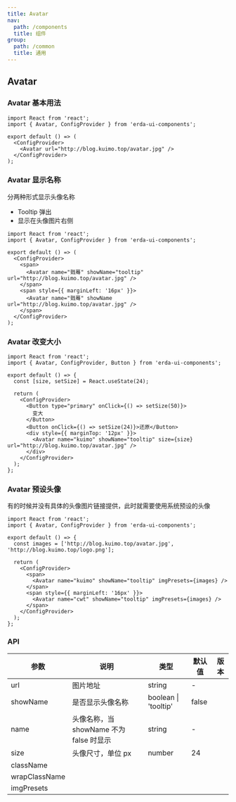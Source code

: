 ```yaml
---
title: Avatar
nav:
  path: /components
  title: 组件
group:
  path: /common
  title: 通用
---
```


## Avatar

### Avatar 基本用法

```tsx
import React from 'react';
import { Avatar, ConfigProvider } from 'erda-ui-components';

export default () => (
  <ConfigProvider>
    <Avatar url="http://blog.kuimo.top/avatar.jpg" />
  </ConfigProvider>
);
```

### Avatar 显示名称

分两种形式显示头像名称

- Tooltip 弹出
- 显示在头像图片右侧

```tsx
import React from 'react';
import { Avatar, ConfigProvider } from 'erda-ui-components';

export default () => (
  <ConfigProvider>
    <span>
      <Avatar name="戣蓦" showName="tooltip" url="http://blog.kuimo.top/avatar.jpg" />
    </span>
    <span style={{ marginLeft: '16px' }}>
      <Avatar name="戣蓦" showName url="http://blog.kuimo.top/avatar.jpg" />
    </span>
  </ConfigProvider>
);
```

### Avatar 改变大小

```tsx
import React from 'react';
import { Avatar, ConfigProvider, Button } from 'erda-ui-components';

export default () => {
  const [size, setSize] = React.useState(24);

  return (
    <ConfigProvider>
      <Button type="primary" onClick={() => setSize(50)}>
        变大
      </Button>
      <Button onClick={() => setSize(24)}>还原</Button>
      <div style={{ marginTop: '12px' }}>
        <Avatar name="kuimo" showName="tooltip" size={size} url="http://blog.kuimo.top/avatar.jpg" />
      </div>
    </ConfigProvider>
  );
};
```

### Avatar 预设头像

有的时候并没有具体的头像图片链接提供，此时就需要使用系统预设的头像

```tsx
import React from 'react';
import { Avatar, ConfigProvider } from 'erda-ui-components';

export default () => {
  const images = ['http://blog.kuimo.top/avatar.jpg', 'http://blog.kuimo.top/logo.png'];

  return (
    <ConfigProvider>
      <span>
        <Avatar name="kuimo" showName="tooltip" imgPresets={images} />
      </span>
      <span style={{ marginLeft: '16px' }}>
        <Avatar name="cwt" showName="tooltip" imgPresets={images} />
      </span>
    </ConfigProvider>
  );
};
```

### API

| 参数          | 说明                                    | 类型                 | 默认值 | 版本 |
| ------------- | --------------------------------------- | -------------------- | ------ | ---- |
| url           | 图片地址                                | string               | -      |      |
| showName      | 是否显示头像名称                        | boolean \| 'tooltip' | false  |      |
| name          | 头像名称，当 showName 不为 false 时显示 | string               | -      |      |
| size          | 头像尺寸，单位 px                       | number               | 24     |      |
| className     |                                         |                      |        |      |
| wrapClassName |                                         |                      |        |      |
| imgPresets    |                                         |
